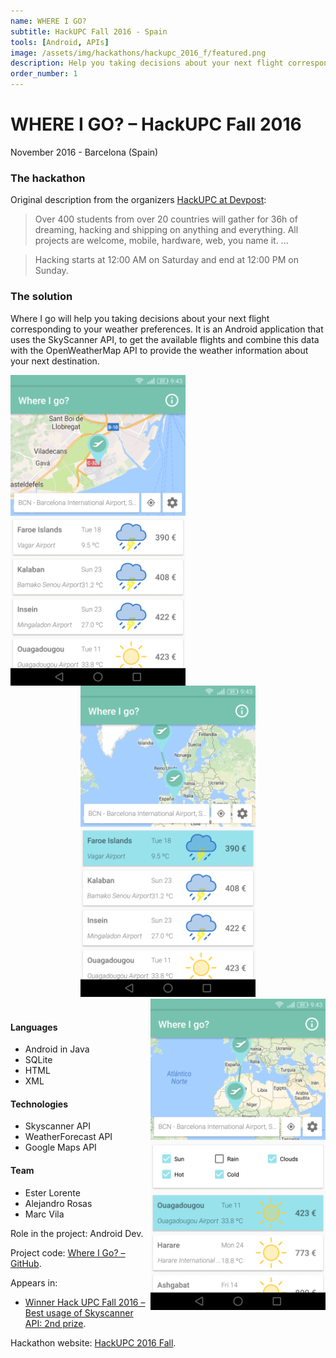 ```yaml
---
name: WHERE I GO?
subtitle: HackUPC Fall 2016 - Spain
tools: [Android, APIs]
image: /assets/img/hackathons/hackupc_2016_f/featured.png
description: Help you taking decisions about your next flight corresponding to your weather preferences.
order_number: 1
---
```


# WHERE I GO? – HackUPC Fall 2016

November 2016 - Barcelona (Spain)

### The hackathon

Original description from the organizers [HackUPC at Devpost](https://hackupc2016.devpost.com/):

> Over 400 students from over 20 countries will gather for 36h of dreaming, hacking and shipping on
> anything and everything. All projects are welcome, mobile, hardware, web, you name it. ...

> Hacking starts at 12:00 AM on Saturday and end at 12:00 PM on Sunday.

### The solution

Where I go will help you taking decisions about your next flight corresponding to your weather preferences.
It is an Android application that uses the SkyScanner API, to get the available flights and combine this
data with the OpenWeatherMap API to provide the weather information about your next destination.

<div style="text-align: center;">
<img style="margin: 0 !important; float: left" src="/assets/img/hackathons/hackupc_2016_f/screen1.png" width="280"/>
<img style="margin: 0 !important; display: inline" src="/assets/img/hackathons/hackupc_2016_f/screen2.png" width="280"/>
<img style="margin: 0 !important; float: right" src="/assets/img/hackathons/hackupc_2016_f/screen3.png" width="280"/>
</div>
<br>

#### Languages

- Android in Java
- SQLite
- HTML
- XML

#### Technologies

- Skyscanner API
- WeatherForecast API
- Google Maps API

#### Team

- Ester Lorente
- Alejandro Rosas
- Marc Vila

Role in the project: Android Dev.

Project code: [Where I Go? – GitHub](https://github.com/LaQuay/HackUPCFall2016).

Appears in:

- [Winner Hack UPC Fall 2016 – Best usage of Skyscanner API: 2nd prize](https://devpost.com/software/where-i-go).

Hackathon website: [HackUPC 2016 Fall](https://f2016.hackupc.com/).
